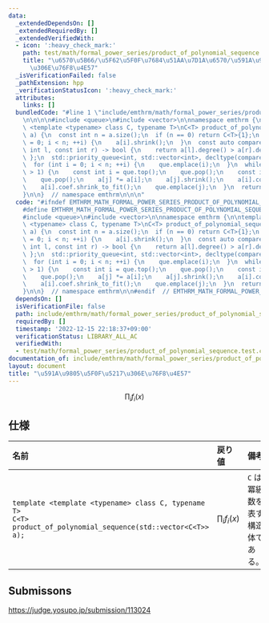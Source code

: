 ```yaml
---
data:
  _extendedDependsOn: []
  _extendedRequiredBy: []
  _extendedVerifiedWith:
  - icon: ':heavy_check_mark:'
    path: test/math/formal_power_series/product_of_polynomial_sequence.test.cpp
    title: "\u6570\u5B66/\u5F62\u5F0F\u7684\u51AA\u7D1A\u6570/\u591A\u9805\u5F0F\u5217\
      \u306E\u76F8\u4E57"
  _isVerificationFailed: false
  _pathExtension: hpp
  _verificationStatusIcon: ':heavy_check_mark:'
  attributes:
    links: []
  bundledCode: "#line 1 \"include/emthrm/math/formal_power_series/product_of_polynomial_sequence.hpp\"\
    \n\n\n\n#include <queue>\n#include <vector>\n\nnamespace emthrm {\n\ntemplate\
    \ <template <typename> class C, typename T>\nC<T> product_of_polynomial_sequence(std::vector<C<T>>\
    \ a) {\n  const int n = a.size();\n  if (n == 0) return C<T>{1};\n  for (int i\
    \ = 0; i < n; ++i) {\n    a[i].shrink();\n  }\n  const auto compare = [&a](const\
    \ int l, const int r) -> bool {\n    return a[l].degree() > a[r].degree();\n \
    \ };\n  std::priority_queue<int, std::vector<int>, decltype(compare)> que(compare);\n\
    \  for (int i = 0; i < n; ++i) {\n    que.emplace(i);\n  }\n  while (que.size()\
    \ > 1) {\n    const int i = que.top();\n    que.pop();\n    const int j = que.top();\n\
    \    que.pop();\n    a[j] *= a[i];\n    a[j].shrink();\n    a[i].coef.clear();\n\
    \    a[i].coef.shrink_to_fit();\n    que.emplace(j);\n  }\n  return a[que.top()];\n\
    }\n\n}  // namespace emthrm\n\n\n"
  code: "#ifndef EMTHRM_MATH_FORMAL_POWER_SERIES_PRODUCT_OF_POLYNOMIAL_SEQUENCE_HPP_\n\
    #define EMTHRM_MATH_FORMAL_POWER_SERIES_PRODUCT_OF_POLYNOMIAL_SEQUENCE_HPP_\n\n\
    #include <queue>\n#include <vector>\n\nnamespace emthrm {\n\ntemplate <template\
    \ <typename> class C, typename T>\nC<T> product_of_polynomial_sequence(std::vector<C<T>>\
    \ a) {\n  const int n = a.size();\n  if (n == 0) return C<T>{1};\n  for (int i\
    \ = 0; i < n; ++i) {\n    a[i].shrink();\n  }\n  const auto compare = [&a](const\
    \ int l, const int r) -> bool {\n    return a[l].degree() > a[r].degree();\n \
    \ };\n  std::priority_queue<int, std::vector<int>, decltype(compare)> que(compare);\n\
    \  for (int i = 0; i < n; ++i) {\n    que.emplace(i);\n  }\n  while (que.size()\
    \ > 1) {\n    const int i = que.top();\n    que.pop();\n    const int j = que.top();\n\
    \    que.pop();\n    a[j] *= a[i];\n    a[j].shrink();\n    a[i].coef.clear();\n\
    \    a[i].coef.shrink_to_fit();\n    que.emplace(j);\n  }\n  return a[que.top()];\n\
    }\n\n}  // namespace emthrm\n\n#endif  // EMTHRM_MATH_FORMAL_POWER_SERIES_PRODUCT_OF_POLYNOMIAL_SEQUENCE_HPP_\n"
  dependsOn: []
  isVerificationFile: false
  path: include/emthrm/math/formal_power_series/product_of_polynomial_sequence.hpp
  requiredBy: []
  timestamp: '2022-12-15 22:18:37+09:00'
  verificationStatus: LIBRARY_ALL_AC
  verifiedWith:
  - test/math/formal_power_series/product_of_polynomial_sequence.test.cpp
documentation_of: include/emthrm/math/formal_power_series/product_of_polynomial_sequence.hpp
layout: document
title: "\u591A\u9805\u5F0F\u5217\u306E\u76F8\u4E57"
---
```


$$
  \prod_i f_i(x)
$$


## 仕様

|名前|戻り値|備考|
|:--|:--|:--|
|`template <template <typename> class C, typename T>`<br>`C<T> product_of_polynomial_sequence(std::vector<C<T>> a);`|$\prod_i f_i(x)$|`C` は冪級数を表す構造体である。|


## Submissons

https://judge.yosupo.jp/submission/113024
